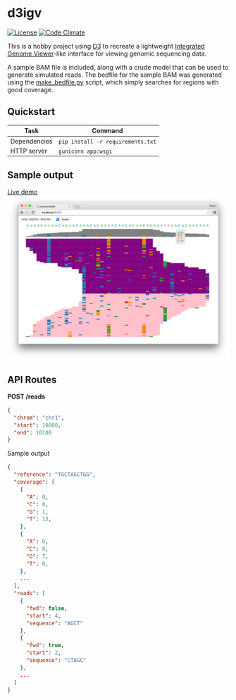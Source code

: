 # d3igv

[![License](https://img.shields.io/github/license/dbjohnson/d3igv.svg)]()
[![Code Climate](https://codeclimate.com/github/dbjohnson/d3igv/badges/gpa.svg)](https://codeclimate.com/github/dbjohnson/d3igv)

This is a hobby project using [D3](https://d3js.org/) to recreate a lightweight [Integrated Genome Viewer](https://www.broadinstitute.org/igv/)-like interface for viewing genomic sequencing data.

A sample BAM file is included, along with a crude model that can be used to generate simulated reads.  The bedfile for the sample BAM was generated using the [make_bedfile.py](scripts/make_bedfile.py) script, which simply searches for regions with good coverage.


## Quickstart

Task|Command
----|-------
Dependencies| `pip install -r requirements.txt`
HTTP server| `gunicorn app:wsgi`


## Sample output
[Live demo](https://dbjohnson.github.io/d3igv)
![](resources/sample.png)

  
## API Routes
**POST /reads**

```json
{
  "chrom": "chr1",
  "start": 10000,
  "end": 10100
}
```

Sample output

```json
{
  "reference": "TGCTAGCTGG",
  "coverage": [
    {
      "A": 0,
      "C": 0,
      "G": 1,
      "T": 13,
    },
    {
      "A": 0,
      "C": 0,
      "G": 7,
      "T": 0,
    },
    ...
  ],
  "reads": [
    {
      "fwd": false,
      "start": 4,
      "sequence": "AGCT"
    },
    {
      "fwd": true,
      "start": 2,
      "sequence": "CTAGC"
    },
    ...
  ]
}
```


